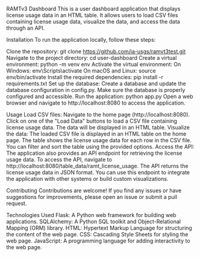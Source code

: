 RAMTv3 Dashboard
This is a user dashboard application that displays license usage data in an HTML table. It allows users to load CSV files containing license usage data, visualize the data, and access the data through an API.

Installation
To run the application locally, follow these steps:

Clone the repository: git clone https://github.com/ia-usgs/ramvt3test.git
Navigate to the project directory: cd user-dashboard
Create a virtual environment: python -m venv env
Activate the virtual environment:
On Windows: env\Scripts\activate
On macOS and Linux: source env/bin/activate
Install the required dependencies: pip install -r requirements.txt
Set up the database:
Create a database and update the database configuration in config.py.
Make sure the database is properly configured and accessible.
Run the application: python app.py
Open a web browser and navigate to http://localhost:8080 to access the application.

Usage
Load CSV files:
Navigate to the home page (http://localhost:8080).
Click on one of the "Load Data" buttons to load a CSV file containing license usage data.
The data will be displayed in an HTML table.
Visualize the data:
The loaded CSV file is displayed in an HTML table on the home page.
The table shows the license usage data for each row in the CSV file.
You can filter and sort the table using the provided options.
Access the API:
The application also provides an API endpoint for retrieving the license usage data.
To access the API, navigate to http://localhost:8080/table_data/ramt_license_usage.
The API returns the license usage data in JSON format.
You can use this endpoint to integrate the application with other systems or build custom visualizations.

Contributing
Contributions are welcome! If you find any issues or have suggestions for improvements, please open an issue or submit a pull request.

Technologies Used
Flask: A Python web framework for building web applications.
SQLAlchemy: A Python SQL toolkit and Object-Relational Mapping (ORM) library.
HTML: Hypertext Markup Language for structuring the content of the web page.
CSS: Cascading Style Sheets for styling the web page.
JavaScript: A programming language for adding interactivity to the web page.